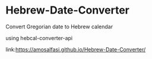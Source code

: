 # Hebrew-Date-Converter

Convert Gregorian date to Hebrew calendar

using hebcal-converter-api

link:https://amosalfasi.github.io/Hebrew-Date-Converter/
